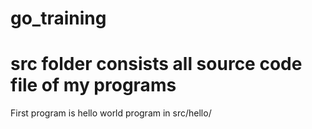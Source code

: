 # go_training
# src folder consists all source code file of my programs

First program is hello world program in src/hello/

